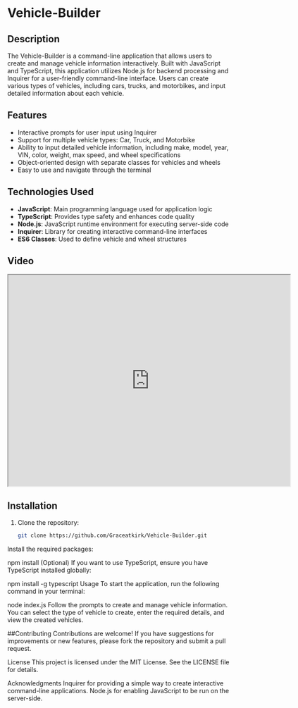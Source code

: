 # Vehicle-Builder

## Description

The Vehicle-Builder is a command-line application that allows users to create and manage vehicle information interactively. Built with JavaScript and TypeScript, this application utilizes Node.js for backend processing and Inquirer for a user-friendly command-line interface. Users can create various types of vehicles, including cars, trucks, and motorbikes, and input detailed information about each vehicle.

## Features

- Interactive prompts for user input using Inquirer
- Support for multiple vehicle types: Car, Truck, and Motorbike
- Ability to input detailed vehicle information, including make, model, year, VIN, color, weight, max speed, and wheel specifications
- Object-oriented design with separate classes for vehicles and wheels
- Easy to use and navigate through the terminal

## Technologies Used

- **JavaScript**: Main programming language used for application logic
- **TypeScript**: Provides type safety and enhances code quality
- **Node.js**: JavaScript runtime environment for executing server-side code
- **Inquirer**: Library for creating interactive command-line interfaces
- **ES6 Classes**: Used to define vehicle and wheel structures

## Video

<iframe src="https://drive.google.com/file/d/1WmlsCmZfMJrDSHsD3UQbo58boVhS7DRB/preview" width="640" height="480"></iframe>

## Installation

1. Clone the repository:
   ```bash
   git clone https://github.com/Graceatkirk/Vehicle-Builder.git
Install the required packages:

npm install
(Optional) If you want to use TypeScript, ensure you have TypeScript installed globally:

npm install -g typescript
Usage
To start the application, run the following command in your terminal:

node index.js
Follow the prompts to create and manage vehicle information. You can select the type of vehicle to create, enter the required details, and view the created vehicles.

##Contributing
Contributions are welcome! If you have suggestions for improvements or new features, please fork the repository and submit a pull request.

License
This project is licensed under the MIT License. See the LICENSE file for details.

Acknowledgments
Inquirer for providing a simple way to create interactive command-line applications.
Node.js for enabling JavaScript to be run on the server-side.
